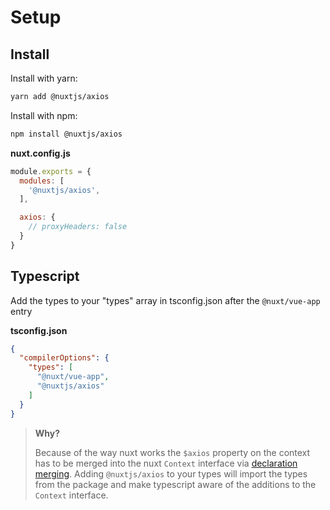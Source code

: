 
# Setup

## Install

Install with yarn:

```bash
yarn add @nuxtjs/axios
```

Install with npm:

```bash
npm install @nuxtjs/axios
```

**nuxt.config.js**

```js
module.exports = {
  modules: [
    '@nuxtjs/axios',
  ],

  axios: {
    // proxyHeaders: false
  }
}
```


## Typescript

Add the types to your "types" array in tsconfig.json after the `@nuxt/vue-app` entry

**tsconfig.json**

```json
{
  "compilerOptions": {
    "types": [
      "@nuxt/vue-app",
      "@nuxtjs/axios"
    ]
  }
}
```
> **Why?**
>
> Because of the way nuxt works the `$axios` property on the context has to be merged into the nuxt `Context` interface via [declaration merging](https://www.typescriptlang.org/docs/handbook/declaration-merging.html). Adding `@nuxtjs/axios` to your types will import the types from the package and make typescript aware of the additions to the `Context` interface.
